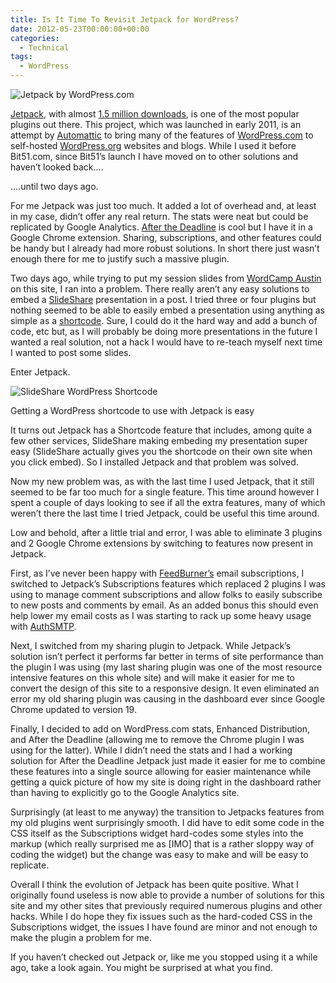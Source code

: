 ```yaml
---
title: Is It Time To Revisit Jetpack for WordPress?
date: 2012-05-23T00:00:00+00:00
categories:
  - Technical
tags:
  - WordPress
---
```


![Jetpack by WordPress.com](/images/2012/05/logo-225x180-1.png)

[Jetpack][1], with almost [1.5 million downloads][2], is one of the most popular plugins out there. This project, which was launched in early 2011, is an attempt by [Automattic][3] to bring many of the features of [WordPress.com][4] to self-hosted [WordPress.org][5] websites and blogs. While I used it before Bit51.com, since Bit51’s launch I have moved on to other solutions and haven’t looked back….

….until two days ago.

For me Jetpack was just too much. It added a lot of overhead and, at least in my case, didn’t offer any real return. The stats were neat but could be replicated by Google Analytics. [After the Deadline][6] is cool but I have it in a Google Chrome extension. Sharing, subscriptions, and other features could be handy but I already had more robust solutions. In short there just wasn’t enough there for me to justify such a massive plugin.

Two days ago, while trying to put my session slides from [WordCamp Austin][7] on this site, I ran into a problem. There really aren’t any easy solutions to embed a [SlideShare][8] presentation in a post. I tried three or four plugins but nothing seemed to be able to easily embed a presentation using anything as simple as a [shortcode][9]. Sure, I could do it the hard way and add a bunch of code, etc but, as I will probably be doing more presentations in the future I wanted a real solution, not a hack I would have to re-teach myself next time I wanted to post some slides.

Enter Jetpack.

![SlideShare WordPress Shortcode](/images/2012/05/slideshare-wordpress-shortcode-225x150-1.jpg)

Getting a WordPress shortcode to use with Jetpack is easy

It turns out Jetpack has a Shortcode feature that includes, among quite a few other services, SlideShare making embeding my presentation super easy (SlideShare actually gives you the shortcode on their own site when you click embed). So I installed Jetpack and that problem was solved.

Now my new problem was, as with the last time I used Jetpack, that it still seemed to be far too much for a single feature. This time around however I spent a couple of days looking to see if all the extra features, many of which weren’t there the last time I tried Jetpack, could be useful this time around.

Low and behold, after a little trial and error, I was able to eliminate 3 plugins and 2 Google Chrome extensions by switching to features now present in Jetpack.

First, as I’ve never been happy with [FeedBurner’s][10] email subscriptions, I switched to Jetpack’s Subscriptions features which replaced 2 plugins I was using to manage comment subscriptions and allow folks to easily subscribe to new posts and comments by email. As an added bonus this should even help lower my email costs as I was starting to rack up some heavy usage with [AuthSMTP][11].

Next, I switched from my sharing plugin to Jetpack. While Jetpack’s solution isn’t perfect it performs far better in terms of site performance than the plugin I was using (my last sharing plugin was one of the most resource intensive features on this whole site) and will make it easier for me to convert the design of this site to a responsive design. It even eliminated an error my old sharing plugin was causing in the dashboard ever since Google Chrome updated to version 19.

Finally, I decided to add on WordPress.com stats, Enhanced Distribution, and After the Deadline (allowing me to remove the Chrome plugin I was using for the latter). While I didn’t need the stats and I had a working solution for After the Deadline Jetpack just made it easier for me to combine these features into a single source allowing for easier maintenance while getting a quick picture of how my site is doing right in the dashboard rather than having to explicitly go to the Google Analytics site.

Surprisingly (at least to me anyway) the transition to Jetpacks features from my old plugins went surprisingly smooth. I did have to edit some code in the CSS itself as the Subscriptions widget hard-codes some styles into the markup (which really surprised me as [IMO] that is a rather sloppy way of coding the widget) but the change was easy to make and will be easy to replicate.

Overall I think the evolution of Jetpack has been quite positive. What I originally found useless is now able to provide a number of solutions for this site and my other sites that previously required numerous plugins and other hacks. While I do hope they fix issues such as the hard-coded CSS in the Subscriptions widget, the issues I have found are minor and not enough to make the plugin a problem for me.

If you haven’t checked out Jetpack or, like me you stopped using it a while ago, take a look again. You might be surprised at what you find.

 [1]: http://jetpack.me/ "Jetpack"
 [2]: http://wordpress.org/extend/plugins/jetpack/stats/ "Jetpack download stats on WordPress.org"
 [3]: http://automattic.com/ "Automattic"
 [4]: http://wordpress.com "WordPress.com"
 [5]: http://wordpress.org "WordPress.org"
 [6]: http://afterthedeadline.com/ "After the Deadline"
 [7]: http://2012.austin.wordcamp.org/sessions/published-securing-wordpress-is-easier-than-making-coffee/ "Securing WordPress is Easier Than Making Coffee WordCamp Session"
 [8]: http://www.slideshare.net/ "SlideShare"
 [9]: http://codex.wordpress.org/Shortcode "Shortcodes in the WordPress codex"
 [10]: http://feedburner.google.com/ "FeedBurner"
 [11]: http://www.authsmtp.com/ "AuthSMTP"
